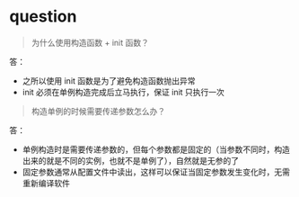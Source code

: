 # question
> 为什么使用构造函数 + init 函数？

答：
- 之所以使用 init 函数是为了避免构造函数抛出异常
- init 必须在单例构造完成后立马执行，保证 init 只执行一次


> 构造单例的时候需要传递参数怎么办？

答：
- 单例构造时是需要传递参数的，但每个参数都是固定的（当参数不同时，构造出来的就是不同的实例，也就不是单例了），自然就是无参的了
- 固定参数通常从配置文件中读出，这样可以保证当固定参数发生变化时，无需重新编译软件